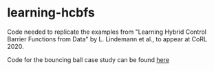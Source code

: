 # learning-hcbfs
Code needed to replicate the examples from "Learning Hybrid Control Barrier Functions from Data" by L. Lindemann et al., to appear at CoRL 2020.

Code for the bouncing ball case study can be found [here](https://github.com/unstable-zeros/learning-hcbfs/tree/main/bouncing_ball_for_share)
